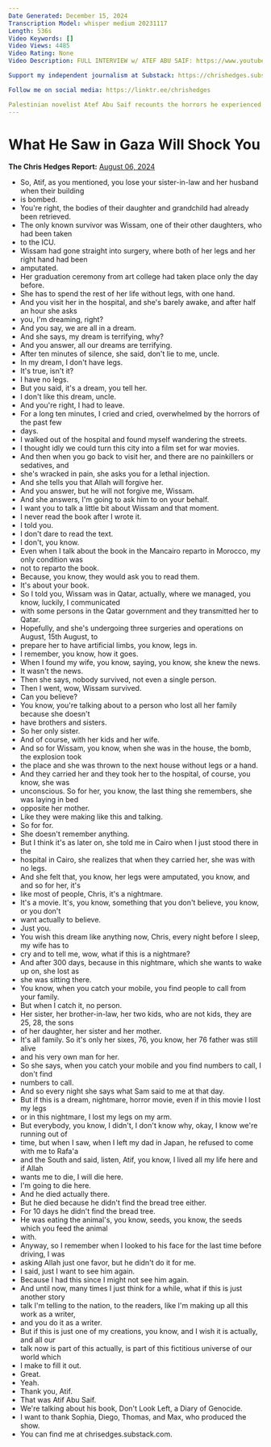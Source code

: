 ```yaml
---
Date Generated: December 15, 2024
Transcription Model: whisper medium 20231117
Length: 536s
Video Keywords: []
Video Views: 4485
Video Rating: None
Video Description: FULL INTERVIEW w/ ATEF ABU SAIF: https://www.youtube.com/watch?v=a9S0e-dgF7c&t=1548s

Support my independent journalism at Substack: https://chrishedges.substack.com/

Follow me on social media: https://linktr.ee/chrishedges

Palestinian novelist Atef Abu Saif recounts the horrors he experienced in Israel's bombardment of Gaza since Oct. 7.
---
```


# What He Saw in Gaza Will Shock You
**The Chris Hedges Report:** [August 06, 2024](https://www.youtube.com/watch?v=oDr-ifsoZoc)
*  So, Atif, as you mentioned, you lose your sister-in-law and her husband when their building
*  is bombed.
*  You're right, the bodies of their daughter and grandchild had already been retrieved.
*  The only known survivor was Wissam, one of their other daughters, who had been taken
*  to the ICU.
*  Wissam had gone straight into surgery, where both of her legs and her right hand had been
*  amputated.
*  Her graduation ceremony from art college had taken place only the day before.
*  She has to spend the rest of her life without legs, with one hand.
*  And you visit her in the hospital, and she's barely awake, and after half an hour she asks
*  you, I'm dreaming, right?
*  And you say, we are all in a dream.
*  And she says, my dream is terrifying, why?
*  And you answer, all our dreams are terrifying.
*  After ten minutes of silence, she said, don't lie to me, uncle.
*  In my dream, I don't have legs.
*  It's true, isn't it?
*  I have no legs.
*  But you said, it's a dream, you tell her.
*  I don't like this dream, uncle.
*  And you're right, I had to leave.
*  For a long ten minutes, I cried and cried, overwhelmed by the horrors of the past few
*  days.
*  I walked out of the hospital and found myself wandering the streets.
*  I thought idly we could turn this city into a film set for war movies.
*  And then when you go back to visit her, and there are no painkillers or sedatives, and
*  she's wracked in pain, she asks you for a lethal injection.
*  And she tells you that Allah will forgive her.
*  And you answer, but he will not forgive me, Wissam.
*  And she answers, I'm going to ask him to on your behalf.
*  I want you to talk a little bit about Wissam and that moment.
*  I never read the book after I wrote it.
*  I told you.
*  I don't dare to read the text.
*  I don't, you know.
*  Even when I talk about the book in the Mancairo reparto in Morocco, my only condition was
*  not to reparto the book.
*  Because, you know, they would ask you to read them.
*  It's about your book.
*  So I told you, Wissam was in Qatar, actually, where we managed, you know, luckily, I communicated
*  with some persons in the Qatar government and they transmitted her to Qatar.
*  Hopefully, and she's undergoing three surgeries and operations on August, 15th August, to
*  prepare her to have artificial limbs, you know, legs in.
*  I remember, you know, how it goes.
*  When I found my wife, you know, saying, you know, she knew the news.
*  It wasn't the news.
*  Then she says, nobody survived, not even a single person.
*  Then I went, wow, Wissam survived.
*  Can you believe?
*  You know, you're talking about to a person who lost all her family because she doesn't
*  have brothers and sisters.
*  So her only sister.
*  And of course, with her kids and her wife.
*  And so for Wissam, you know, when she was in the house, the bomb, the explosion took
*  the place and she was thrown to the next house without legs or a hand.
*  And they carried her and they took her to the hospital, of course, you know, she was
*  unconscious. So for her, you know, the last thing she remembers, she was laying in bed
*  opposite her mother.
*  Like they were making like this and talking.
*  So for for.
*  She doesn't remember anything.
*  But I think it's as later on, she told me in Cairo when I just stood there in the
*  hospital in Cairo, she realizes that when they carried her, she was with no legs.
*  And she felt that, you know, her legs were amputated, you know, and and so for her, it's
*  like most of people, Chris, it's a nightmare.
*  It's a movie. It's, you know, something that you don't believe, you know, or you don't
*  want actually to believe.
*  Just you.
*  You wish this dream like anything now, Chris, every night before I sleep, my wife has to
*  cry and to tell me, wow, what if this is a nightmare?
*  And after 300 days, because in this nightmare, which she wants to wake up on, she lost as
*  she was sitting there.
*  You know, when you catch your mobile, you find people to call from your family.
*  But when I catch it, no person.
*  Her sister, her brother-in-law, her two kids, who are not kids, they are 25, 28, the sons
*  of her daughter, her sister and her mother.
*  It's all family. So it's only her sixes, 76, you know, her 76 father was still alive
*  and his very own man for her.
*  So she says, when you catch your mobile and you find numbers to call, I don't find
*  numbers to call.
*  And so every night she says what Sam said to me at that day.
*  But if this is a dream, nightmare, horror movie, even if in this movie I lost my legs
*  or in this nightmare, I lost my legs on my arm.
*  But everybody, you know, I didn't, I don't know why, okay, I know we're running out of
*  time, but when I saw, when I left my dad in Japan, he refused to come with me to Rafa'a
*  and the South and said, listen, Atif, you know, I lived all my life here and if Allah
*  wants me to die, I will die here.
*  I'm going to die here.
*  And he died actually there.
*  But he died because he didn't find the bread tree either.
*  For 10 days he didn't find the bread tree.
*  He was eating the animal's, you know, seeds, you know, the seeds which you feed the animal
*  with.
*  Anyway, so I remember when I looked to his face for the last time before driving, I was
*  asking Allah just one favor, but he didn't do it for me.
*  I said, just I want to see him again.
*  Because I had this since I might not see him again.
*  And until now, many times I just think for a while, what if this is just another story
*  talk I'm telling to the nation, to the readers, like I'm making up all this work as a writer,
*  and you do it as a writer.
*  But if this is just one of my creations, you know, and I wish it is actually, and all our
*  talk now is part of this actually, is part of this fictitious universe of our world which
*  I make to fill it out.
*  Great.
*  Yeah.
*  Thank you, Atif.
*  That was Atif Abu Saif.
*  We're talking about his book, Don't Look Left, a Diary of Genocide.
*  I want to thank Sophia, Diego, Thomas, and Max, who produced the show.
*  You can find me at chrisedges.substack.com.
